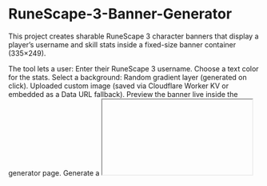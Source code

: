 # RuneScape-3-Banner-Generator
This project creates sharable RuneScape 3 character banners that display a player’s username and skill stats inside a fixed-size banner container (335×249).

The tool lets a user:
Enter their RuneScape 3 username.
Choose a text color for the stats.
Select a background:
Random gradient layer (generated on click).
Uploaded custom image (saved via Cloudflare Worker KV or embedded as a Data URL fallback).
Preview the banner live inside the generator page.
Generate a <iframe> embed code that can be copied and pasted into any website.
Key Features
Dynamic RuneScape stats: Player stats are fetched from the official RuneScape HiScores API via a proxy/Cloudflare Worker to avoid CORS issues.
Live Preview: The banner updates instantly when the user changes colors or background.
Embed Ready: Generates an <iframe> code with correct dimensions (335×249), rounded corners, no scrollbars, and the user’s selected text color + background passed through query parameters.
Responsive Text Scaling: Username and skill list text scales dynamically to fit inside the container without overflow.
Background Persistence: Gradient layers are passed via query string, while uploaded images are saved via Worker KV or encoded inline to ensure the banner displays correctly even when embedded on external sites.

File Overview:
index.html → The generator UI where the user inputs their RS3 username, picks colors/backgrounds, and generates embed code.
script.js → Main logic for generator UI: handles user input, background selection, live preview updates, and generating the iframe embed code.
banner.js → Renders the username + skills list inside the banner container; handles scaling and layout.
style.css → Styles for both the generator and the banner, ensuring fixed sizing, clean layout, and rounded corners.
your-template.html → The page loaded inside the <iframe>; it reads query parameters (username, color, background) and calls banner.js to render the final banner.

***Keep in mind, this is a unfinished project; While the core elements work, some issues are still present. It's a rough draft***
[RS3 URL Hiscores]<br />
[https://secure.runescape.com/m=hiscore/index_lite.ws?player=<USERNAME>]
[OSRS URL Hiscores]<br />
[https://secure.runescape.com/m=hiscore_oldschool/index_lite.ws?player=<USERNAME>]


--This script was written enitrely using the Artifical Intelligence Model: Chatgpt-5 by OpenAI.--
